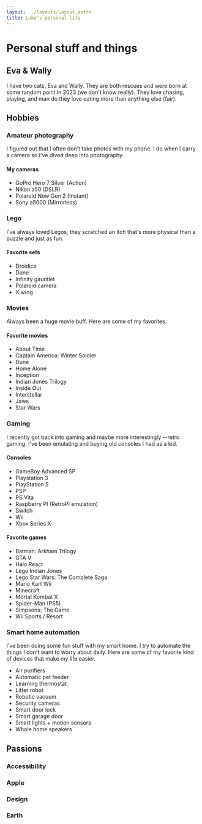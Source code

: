 ```yaml
---
layout: ../layouts/Layout.astro
title: Luke's personal life
---
```


# Personal stuff and things

## Eva & Wally

I have two cats, Eva and Wally. They are both rescues and were born at some random point in 2023 (we don't know really). They love chasing, playing, and man do they love eating more than anything else (fair).

## Hobbies

### Amateur photography

I figured out that I often don't take photos with my phone. I do when I carry a camera so I've dived deep into photography.

#### My cameras

-   GoPro Hero 7 Silver (Action)
-   Nikon a50 (DSLR)
-   Polaroid Now Gen 2 (Instant)
-   Sony a5000 (Mirrorless)

### Lego

I've always loved Legos, they scratched an itch that's more physical than a puzzle and just as fun.

#### Favorite sets

-   Droidica
-   Dune
-   Infinity gauntlet
-   Polaroid camera
-   X wing

### Movies

Always been a huge movie buff. Here are some of my favorites.

#### Favorite movies

-   About Time
-   Captain America: Winter Soldier
-   Dune
-   Home Alone
-   Inception
-   Indian Jones Trilogy
-   Inside Out
-   Interstellar
-   Jaws
-   Star Wars

### Gaming

I recently got back into gaming and maybe more interestingly --retro gaming. I've been emulating and buying old consoles I had as a kid.

#### Consoles

-   GameBoy Advanced SP
-   Playstation 3
-   PlayStation 5
-   PSP
-   PS Vita
-   Raspberry PI (RetroPI emulation)
-   Switch
-   Wii
-   Xbox Series X

#### Favorite games

-   Batman: Arkham Trilogy
-   GTA V
-   Halo React
-   Lego Indian Jones
-   Lego Star Wars: The Complete Saga
-   Mario Kart Wii
-   Minecraft
-   Mortal Kombat X
-   Spider-Man (PS5)
-   Simpsons: The Game
-   Wii Sports / Resort

### Smart home automation

I've been doing some fun stuff with my smart home. I try to automate the things I don't want to worry about daily. Here are some of my favorite kind of devices that make my life easier.

-   Air purifiers
-   Automatic pet feeder
-   Learning thermostat
-   Litter robot
-   Robotic vacuum
-   Security cameras
-   Smart door lock
-   Smart garage door
-   Smart lights + motion sensors
-   Whole home speakers

## Passions

### Accessibility

### Apple

### Design

### Earth
